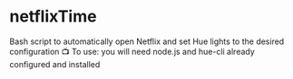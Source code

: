 # netflixTime

Bash script to automatically open Netflix and set Hue lights to the desired configuration :tv:
To use: you will need node.js and hue-cli already configured and installed
